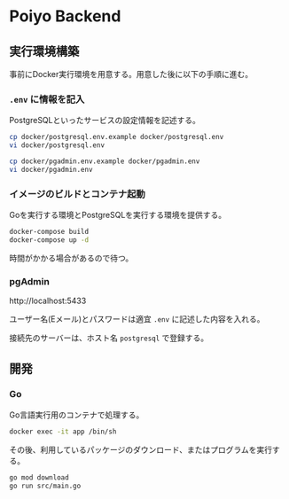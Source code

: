 # Poiyo Backend

## 実行環境構築

事前にDocker実行環境を用意する。用意した後に以下の手順に進む。

### `.env` に情報を記入

PostgreSQLといったサービスの設定情報を記述する。

```bash
cp docker/postgresql.env.example docker/postgresql.env
vi docker/postgresql.env

cp docker/pgadmin.env.example docker/pgadmin.env
vi docker/pgadmin.env
```

### イメージのビルドとコンテナ起動

Goを実行する環境とPostgreSQLを実行する環境を提供する。

```bash
docker-compose build
docker-compose up -d
```

時間がかかる場合があるので待つ。

### pgAdmin

http://localhost:5433

ユーザー名(Eメール)とパスワードは適宜 `.env` に記述した内容を入れる。

接続先のサーバーは、ホスト名 `postgresql` で登録する。

## 開発

### Go

Go言語実行用のコンテナで処理する。

```bash
docker exec -it app /bin/sh
```

その後、利用しているパッケージのダウンロード、またはプログラムを実行する。

```bash
go mod download
go run src/main.go
```
